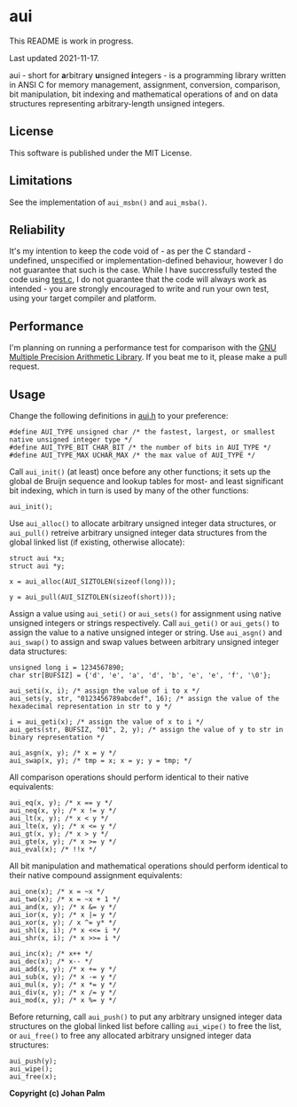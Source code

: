 # aui
This README is work in progress.

Last updated 2021-11-17.

aui - short for **a**rbitrary **u**nsigned **i**ntegers - is a programming library written in ANSI C for memory management, assignment, conversion, comparison, bit manipulation, bit indexing and mathematical operations of and on data structures representing arbitrary-length unsigned integers.

## License
This software is published under the MIT License.

## Limitations
See the implementation of `aui_msbn()` and `aui_msba()`.

## Reliability
It's my intention to keep the code void of - as per the C standard - undefined, unspecified or implementation-defined behaviour, however I do not guarantee that such is the case. While I have succressfully tested the code using [test.c](https://github.com/pij-se/aui/tree/master/src/test.c), I do not guarantee that the code will always work as intended - you are strongly encouraged to write and run your own test, using your target compiler and platform.

## Performance
I'm planning on running a performance test for comparison with the [GNU Multiple Precision Arithmetic Library](https://gmplib.org/). If you beat me to it, please make a pull request.

## Usage
Change the following definitions in [aui.h](https://github.com/pij-se/aui/tree/master/src/aui.h) to your preference:
```
#define AUI_TYPE unsigned char /* the fastest, largest, or smallest native unsigned integer type */
#define AUI_TYPE_BIT CHAR_BIT /* the number of bits in AUI_TYPE */
#define AUI_TYPE_MAX UCHAR_MAX /* the max value of AUI_TYPE */
```
Call `aui_init()` (at least) once before any other functions; it sets up the global de Bruijn sequence and lookup tables for most- and least significant bit indexing, which in turn is used by many of the other functions:

```
aui_init();
```

Use `aui_alloc()` to allocate arbitrary unsigned integer data structures, or `aui_pull()` retreive arbitrary unsigned integer data structures from the global linked list (if existing, otherwise allocate):

```
struct aui *x;
struct aui *y;

x = aui_alloc(AUI_SIZTOLEN(sizeof(long)));

y = aui_pull(AUI_SIZTOLEN(sizeof(short)));

```

Assign a value using `aui_seti()` or `aui_sets()` for assignment using native unsigned integers or strings respectively. Call `aui_geti()` or `aui_gets()` to assign the value to a native unsigned integer or string. Use `aui_asgn()` and `aui_swap()` to assign and swap values between arbitrary unsigned integer data structures:

```
unsigned long i = 1234567890;
char str[BUFSIZ] = {'d', 'e', 'a', 'd', 'b', 'e', 'e', 'f', '\0'};

aui_seti(x, i); /* assign the value of i to x */
aui_sets(y, str, "0123456789abcdef", 16); /* assign the value of the hexadecimal representation in str to y */

i = aui_geti(x); /* assign the value of x to i */
aui_gets(str, BUFSIZ, "01", 2, y); /* assign the value of y to str in binary representation */

aui_asgn(x, y); /* x = y */
aui_swap(x, y); /* tmp = x; x = y; y = tmp; */

```

All comparison operations should perform identical to their native equivalents:

```
aui_eq(x, y); /* x == y */
aui_neq(x, y); /* x != y */
aui_lt(x, y); /* x < y */
aui_lte(x, y); /* x <= y */
aui_gt(x, y); /* x > y */
aui_gte(x, y); /* x >= y */
aui_eval(x); /* !!x */
```

All bit manipulation and mathematical operations should perform identical to their native compound assignment equivalents:

```
aui_one(x); /* x = ~x */
aui_two(x); /* x = ~x + 1 */
aui_and(x, y); /* x &= y */
aui_ior(x, y); /* x |= y */
aui_xor(x, y); / x ^= y* */
aui_shl(x, i); /* x <<= i */
aui_shr(x, i); /* x >>= i */

aui_inc(x); /* x++ */
aui_dec(x); /* x-- */
aui_add(x, y); /* x += y */
aui_sub(x, y); /* x -= y */
aui_mul(x, y); /* x *= y */
aui_div(x, y); /* x /= y */
aui_mod(x, y); /* x %= y */
```

Before returning, call `aui_push()` to put any arbitrary unsigned integer data structures on the global linked list before calling `aui_wipe()` to free the list, or `aui_free()` to free any allocated arbitrary unsigned integer data structures:

```
aui_push(y);
aui_wipe();
aui_free(x);
```

**Copyright (c) Johan Palm**
